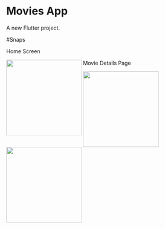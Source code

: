 # Movies App

A new Flutter project.

#Snaps

Home Screen

<img align="left" width="200" src="https://user-images.githubusercontent.com/39942340/213919739-4146ba05-eab3-4122-97f9-9fe3f8eb4a52.jpeg">

Movie Details Page

<img align="left" width="200" src="https://user-images.githubusercontent.com/39942340/213919746-751465d4-2b1a-420b-b338-0b60776db23d.jpeg">

<img align="left" width="200" src="https://user-images.githubusercontent.com/39942340/213919749-992d9205-faff-40d4-91d3-782356b138f6.jpeg">
